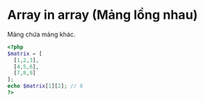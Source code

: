 # Array in array (Mảng lồng nhau)

Mảng chứa mảng khác.

```php
<?php
$matrix = [
  [1,2,3],
  [4,5,6],
  [7,8,9]
];
echo $matrix[1][2]; // 6
?>
```
